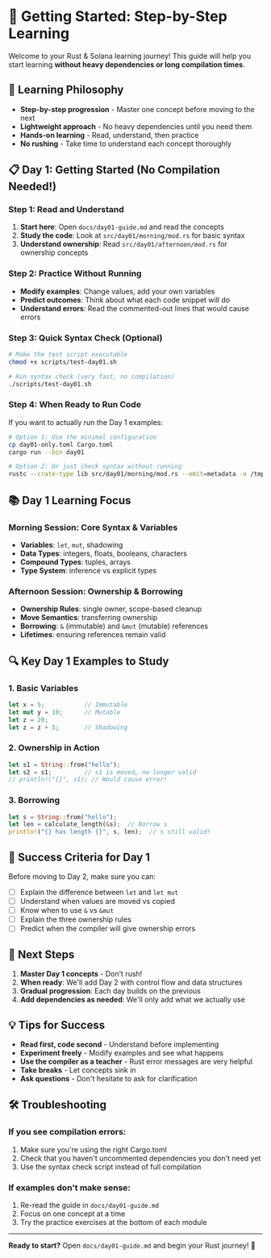 # 🚀 Getting Started: Step-by-Step Learning

Welcome to your Rust & Solana learning journey! This guide will help you start learning **without heavy dependencies or long compilation times**.

## 🎯 Learning Philosophy

- **Step-by-step progression** - Master one concept before moving to the next
- **Lightweight approach** - No heavy dependencies until you need them
- **Hands-on learning** - Read, understand, then practice
- **No rushing** - Take time to understand each concept thoroughly

## 📋 Day 1: Getting Started (No Compilation Needed!)

### Step 1: Read and Understand
1. **Start here**: Open `docs/day01-guide.md` and read the concepts
2. **Study the code**: Look at `src/day01/morning/mod.rs` for basic syntax
3. **Understand ownership**: Read `src/day01/afternoon/mod.rs` for ownership concepts

### Step 2: Practice Without Running
- **Modify examples**: Change values, add your own variables
- **Predict outcomes**: Think about what each code snippet will do
- **Understand errors**: Read the commented-out lines that would cause errors

### Step 3: Quick Syntax Check (Optional)
```bash
# Make the test script executable
chmod +x scripts/test-day01.sh

# Run syntax check (very fast, no compilation)
./scripts/test-day01.sh
```

### Step 4: When Ready to Run Code
If you want to actually run the Day 1 examples:

```bash
# Option 1: Use the minimal configuration
cp day01-only.toml Cargo.toml
cargo run --bin day01

# Option 2: Or just check syntax without running
rustc --crate-type lib src/day01/morning/mod.rs --emit=metadata -o /tmp/check
```

## 📚 Day 1 Learning Focus

### Morning Session: Core Syntax & Variables
- **Variables**: `let`, `mut`, shadowing
- **Data Types**: integers, floats, booleans, characters
- **Compound Types**: tuples, arrays
- **Type System**: inference vs explicit types

### Afternoon Session: Ownership & Borrowing
- **Ownership Rules**: single owner, scope-based cleanup
- **Move Semantics**: transferring ownership
- **Borrowing**: `&` (immutable) and `&mut` (mutable) references
- **Lifetimes**: ensuring references remain valid

## 🔍 Key Day 1 Examples to Study

### 1. Basic Variables
```rust
let x = 5;           // Immutable
let mut y = 10;      // Mutable
let z = 20;
let z = z + 5;       // Shadowing
```

### 2. Ownership in Action
```rust
let s1 = String::from("hello");
let s2 = s1;         // s1 is moved, no longer valid
// println!("{}", s1); // Would cause error!
```

### 3. Borrowing
```rust
let s = String::from("hello");
let len = calculate_length(&s);  // Borrow s
println!("{} has length {}", s, len);  // s still valid!
```

## 🎯 Success Criteria for Day 1

Before moving to Day 2, make sure you can:

- [ ] Explain the difference between `let` and `let mut`
- [ ] Understand when values are moved vs copied
- [ ] Know when to use `&` vs `&mut`
- [ ] Explain the three ownership rules
- [ ] Predict when the compiler will give ownership errors

## 🔄 Next Steps

1. **Master Day 1 concepts** - Don't rush!
2. **When ready**: We'll add Day 2 with control flow and data structures
3. **Gradual progression**: Each day builds on the previous
4. **Add dependencies as needed**: We'll only add what we actually use

## 💡 Tips for Success

- **Read first, code second** - Understand before implementing
- **Experiment freely** - Modify examples and see what happens
- **Use the compiler as a teacher** - Rust error messages are very helpful
- **Take breaks** - Let concepts sink in
- **Ask questions** - Don't hesitate to ask for clarification

## 🛠️ Troubleshooting

### If you see compilation errors:
1. Make sure you're using the right Cargo.toml
2. Check that you haven't uncommented dependencies you don't need yet
3. Use the syntax check script instead of full compilation

### If examples don't make sense:
1. Re-read the guide in `docs/day01-guide.md`
2. Focus on one concept at a time
3. Try the practice exercises at the bottom of each module

---

**Ready to start?** Open `docs/day01-guide.md` and begin your Rust journey! 🦀
